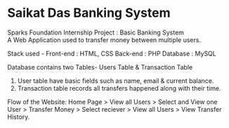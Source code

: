 # Saikat Das Banking System
Sparks Foundation Internship Project : Basic Banking System  
A Web Application used to transfer money between multiple users.  

Stack used - 
Front-end : HTML, CSS 
Back-end : PHP 
Database : MySQL   

Database contains two Tables- Users Table & Transaction Table 
1. User table have basic fields such as name, email & current balance. 
2. Transaction table records all transfers happened along with their time.  

Flow of the Website: Home Page > View all Users > Select and View one User > Transfer Money > Select reciever > View all Users > View Transfer History.
